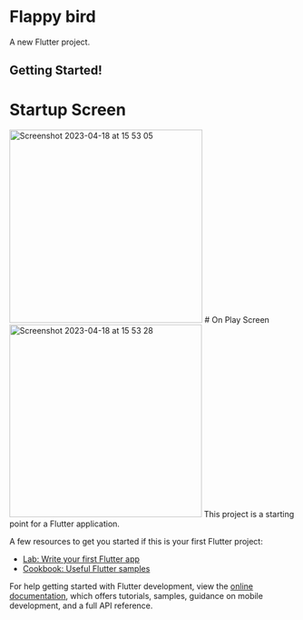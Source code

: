# Flappy bird

A new Flutter project.

## Getting Started!

# Startup Screen
<img width="340" alt="Screenshot 2023-04-18 at 15 53 05" src="https://user-images.githubusercontent.com/78782368/232745075-19263132-c77a-4095-b827-683aaf4a7d9f.png">
# On Play Screen
<img width="339" alt="Screenshot 2023-04-18 at 15 53 28" src="https://user-images.githubusercontent.com/78782368/232745185-e2d8c42d-3b4d-4359-958c-354d623511a9.png">
This project is a starting point for a Flutter application.

A few resources to get you started if this is your first Flutter project:



- [Lab: Write your first Flutter app](https://docs.flutter.dev/get-started/codelab)
- [Cookbook: Useful Flutter samples](https://docs.flutter.dev/cookbook)

For help getting started with Flutter development, view the
[online documentation](https://docs.flutter.dev/), which offers tutorials,
samples, guidance on mobile development, and a full API reference.
